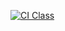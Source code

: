 [![CI Class](https://github.com/guilhermexd11/C214-LAB-CI/blob/main/.github/workflows/ci.yml/badge.svg)](https://github.com/guilhermexd11/C214-LAB-CI/blob/main/.github/workflows/ci.yml)